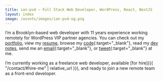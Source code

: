 ```yaml
---
title: ian-pvd – Full Stack Web Developer, WordPress, React, NextJS
layout: index
image: /assets/images/ian-pvd-og.png
---
```


I’m a Brooklyn-based web developer with 11 years experience working remotely for WordPress VIP partner agencies. You can check out my [portfolio](/portfolio/), view my [resume](/resume/), browse my [code](https://github.com/ian-pvd?tab=repositories&sort=){:target="_blank"}, read my [dev notes](/posts/), send me an [email](mailto:ianpvd+gh@gmail.com){:target="_blank"}, or [tweet](https://www.twitter.com/ian_pvd){:target="_blank"} at me.

I’m currently working as a freelance web developer, available [for hire]({{ "/contact/#hire-me" | relative_url }}), and ready to join a new remote team as a front-end developer.
